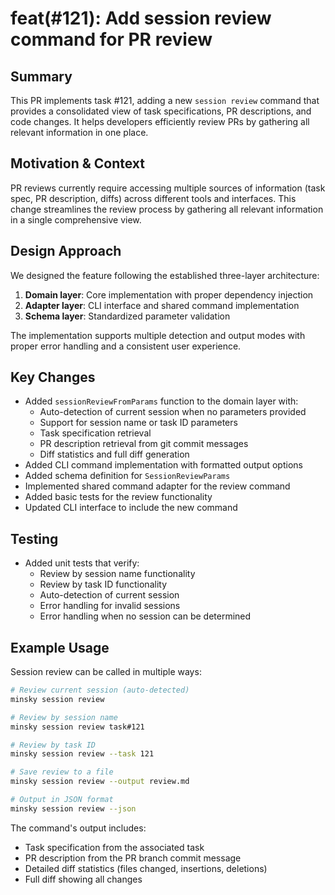 # feat(#121): Add session review command for PR review

## Summary
This PR implements task #121, adding a new `session review` command that provides a consolidated view of task specifications, PR descriptions, and code changes. It helps developers efficiently review PRs by gathering all relevant information in one place.

## Motivation & Context
PR reviews currently require accessing multiple sources of information (task spec, PR description, diffs) across different tools and interfaces. This change streamlines the review process by gathering all relevant information in a single comprehensive view.

## Design Approach
We designed the feature following the established three-layer architecture:
1. **Domain layer**: Core implementation with proper dependency injection
2. **Adapter layer**: CLI interface and shared command implementation
3. **Schema layer**: Standardized parameter validation

The implementation supports multiple detection and output modes with proper error handling and a consistent user experience.

## Key Changes
- Added `sessionReviewFromParams` function to the domain layer with:
  - Auto-detection of current session when no parameters provided
  - Support for session name or task ID parameters
  - Task specification retrieval
  - PR description retrieval from git commit messages
  - Diff statistics and full diff generation
- Added CLI command implementation with formatted output options
- Added schema definition for `SessionReviewParams`
- Implemented shared command adapter for the review command
- Added basic tests for the review functionality
- Updated CLI interface to include the new command

## Testing
- Added unit tests that verify:
  - Review by session name functionality
  - Review by task ID functionality
  - Auto-detection of current session
  - Error handling for invalid sessions
  - Error handling when no session can be determined

## Example Usage

Session review can be called in multiple ways:

```bash
# Review current session (auto-detected)
minsky session review

# Review by session name
minsky session review task#121

# Review by task ID
minsky session review --task 121

# Save review to a file
minsky session review --output review.md

# Output in JSON format
minsky session review --json
```

The command's output includes:
- Task specification from the associated task
- PR description from the PR branch commit message
- Detailed diff statistics (files changed, insertions, deletions)
- Full diff showing all changes 
